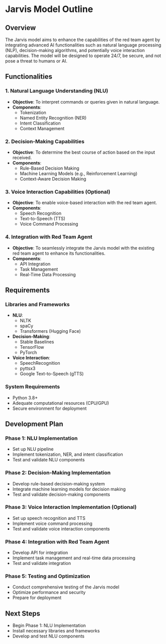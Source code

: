 # Jarvis Model Outline

## Overview
The Jarvis model aims to enhance the capabilities of the red team agent by integrating advanced AI functionalities such as natural language processing (NLP), decision-making algorithms, and potentially voice interaction capabilities. The model will be designed to operate 24/7, be secure, and not pose a threat to humans or AI.

## Functionalities

### 1. Natural Language Understanding (NLU)
- **Objective**: To interpret commands or queries given in natural language.
- **Components**:
  - Tokenization
  - Named Entity Recognition (NER)
  - Intent Classification
  - Context Management

### 2. Decision-Making Capabilities
- **Objective**: To determine the best course of action based on the input received.
- **Components**:
  - Rule-Based Decision Making
  - Machine Learning Models (e.g., Reinforcement Learning)
  - Context-Aware Decision Making

### 3. Voice Interaction Capabilities (Optional)
- **Objective**: To enable voice-based interaction with the red team agent.
- **Components**:
  - Speech Recognition
  - Text-to-Speech (TTS)
  - Voice Command Processing

### 4. Integration with Red Team Agent
- **Objective**: To seamlessly integrate the Jarvis model with the existing red team agent to enhance its functionalities.
- **Components**:
  - API Integration
  - Task Management
  - Real-Time Data Processing

## Requirements

### Libraries and Frameworks
- **NLU**:
  - NLTK
  - spaCy
  - Transformers (Hugging Face)
- **Decision-Making**:
  - Stable Baselines
  - TensorFlow
  - PyTorch
- **Voice Interaction**:
  - SpeechRecognition
  - pyttsx3
  - Google Text-to-Speech (gTTS)

### System Requirements
- Python 3.8+
- Adequate computational resources (CPU/GPU)
- Secure environment for deployment

## Development Plan

### Phase 1: NLU Implementation
- Set up NLU pipeline
- Implement tokenization, NER, and intent classification
- Test and validate NLU components

### Phase 2: Decision-Making Implementation
- Develop rule-based decision-making system
- Integrate machine learning models for decision making
- Test and validate decision-making components

### Phase 3: Voice Interaction Implementation (Optional)
- Set up speech recognition and TTS
- Implement voice command processing
- Test and validate voice interaction components

### Phase 4: Integration with Red Team Agent
- Develop API for integration
- Implement task management and real-time data processing
- Test and validate integration

### Phase 5: Testing and Optimization
- Conduct comprehensive testing of the Jarvis model
- Optimize performance and security
- Prepare for deployment

## Next Steps
- Begin Phase 1: NLU Implementation
- Install necessary libraries and frameworks
- Develop and test NLU components
